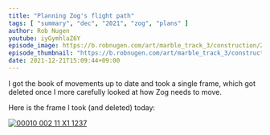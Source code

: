 ```yaml
---
title: "Planning Zog's flight path"
tags: [ "summary", "dec", "2021", "zog", "plans" ]
author: Rob Nugen
youtube: iyGymhlaZ6Y
episode_image: https://b.robnugen.com/art/marble_track_3/construction/2021/2021_dec_21_planning_Zogs_flight_path.png
episode_thumbnail: "https://b.robnugen.com/art/marble_track_3/construction/2021/thumbs/2021_dec_21_planning_Zogs_flight_path.png"
date: 2021-12-21T15:09:44+09:00
---
```


I got the book of movements up to date and took a single frame, which
got deleted once I more carefully looked at how Zog needs to move.

Here is the frame I took (and deleted) today:

[![00010 002 11 X1 1237](//b.robnugen.com/art/marble_track_3/frames/2021/thumbs/00010_002_11_X1_1237.jpg)](//b.robnugen.com/art/marble_track_3/frames/2021/00010_002_11_X1_1237.jpg)


